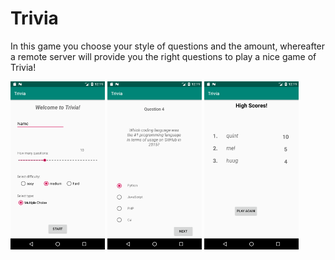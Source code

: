 # Trivia

In this game you choose your style of questions and the amount, whereafter a remote server will provide you the right questions to play a nice game of Trivia!

<img src="https://github.com/Quint-Langeveld/Trivia/blob/master/doc/Screenshot_1545045502.png" width="30%" height="30%"/>
<img src="https://github.com/Quint-Langeveld/Trivia/blob/master/doc/Screenshot_1545045540.png" width="30%" height="30%"/>
<img src="https://github.com/Quint-Langeveld/Trivia/blob/master/doc/Screenshot_1545045557.png" width="30%" height="30%"/>

